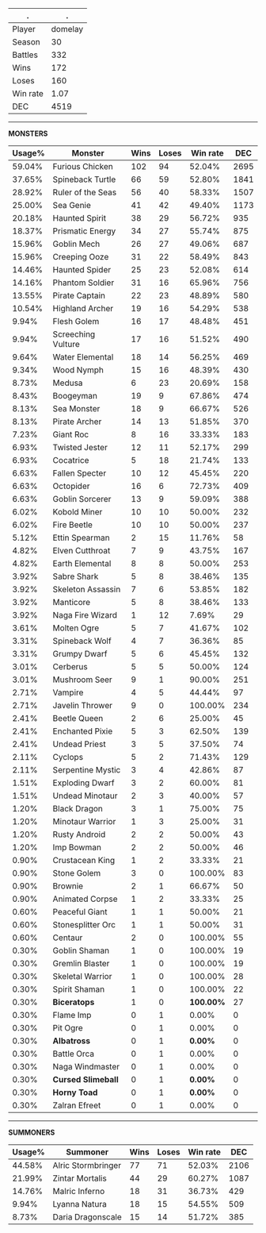 .|.
|-|-
Player|domelay
Season|30
Battles|332
Wins|172
Loses|160
Win rate|1.07
DEC|4519

---
**MONSTERS**

Usage%|Monster|Wins|Loses|Win rate|DEC|
-|-|-|-|-|-|
59.04%|Furious Chicken|102|94|52.04%|2695|
37.65%|Spineback Turtle|66|59|52.80%|1841|
28.92%|Ruler of the Seas|56|40|58.33%|1507|
25.00%|Sea Genie|41|42|49.40%|1173|
20.18%|Haunted Spirit|38|29|56.72%|935|
18.37%|Prismatic Energy|34|27|55.74%|875|
15.96%|Goblin Mech|26|27|49.06%|687|
15.96%|Creeping Ooze|31|22|58.49%|843|
14.46%|Haunted Spider|25|23|52.08%|614|
14.16%|Phantom Soldier|31|16|65.96%|756|
13.55%|Pirate Captain|22|23|48.89%|580|
10.54%|Highland Archer|19|16|54.29%|538|
9.94%|Flesh Golem|16|17|48.48%|451|
9.94%|Screeching Vulture|17|16|51.52%|490|
9.64%|Water Elemental|18|14|56.25%|469|
9.34%|Wood Nymph|15|16|48.39%|430|
8.73%|Medusa|6|23|20.69%|158|
8.43%|Boogeyman|19|9|67.86%|474|
8.13%|Sea Monster|18|9|66.67%|526|
8.13%|Pirate Archer|14|13|51.85%|370|
7.23%|Giant Roc|8|16|33.33%|183|
6.93%|Twisted Jester|12|11|52.17%|299|
6.93%|Cocatrice|5|18|21.74%|133|
6.63%|Fallen Specter|10|12|45.45%|220|
6.63%|Octopider|16|6|72.73%|409|
6.63%|Goblin Sorcerer|13|9|59.09%|388|
6.02%|Kobold Miner|10|10|50.00%|232|
6.02%|Fire Beetle|10|10|50.00%|237|
5.12%|Ettin Spearman|2|15|11.76%|58|
4.82%|Elven Cutthroat|7|9|43.75%|167|
4.82%|Earth Elemental|8|8|50.00%|253|
3.92%|Sabre Shark|5|8|38.46%|135|
3.92%|Skeleton Assassin|7|6|53.85%|182|
3.92%|Manticore|5|8|38.46%|133|
3.92%|Naga Fire Wizard|1|12|7.69%|29|
3.61%|Molten Ogre|5|7|41.67%|102|
3.31%|Spineback Wolf|4|7|36.36%|85|
3.31%|Grumpy Dwarf|5|6|45.45%|132|
3.01%|Cerberus|5|5|50.00%|124|
3.01%|Mushroom Seer|9|1|90.00%|251|
2.71%|Vampire|4|5|44.44%|97|
2.71%|Javelin Thrower|9|0|100.00%|234|
2.41%|Beetle Queen|2|6|25.00%|45|
2.41%|Enchanted Pixie|5|3|62.50%|139|
2.41%|Undead Priest|3|5|37.50%|74|
2.11%|Cyclops|5|2|71.43%|129|
2.11%|Serpentine Mystic|3|4|42.86%|87|
1.51%|Exploding Dwarf|3|2|60.00%|81|
1.51%|Undead Minotaur|2|3|40.00%|57|
1.20%|Black Dragon|3|1|75.00%|75|
1.20%|Minotaur Warrior|1|3|25.00%|31|
1.20%|Rusty Android|2|2|50.00%|43|
1.20%|Imp Bowman|2|2|50.00%|46|
0.90%|Crustacean King|1|2|33.33%|21|
0.90%|Stone Golem|3|0|100.00%|83|
0.90%|Brownie|2|1|66.67%|50|
0.90%|Animated Corpse|1|2|33.33%|25|
0.60%|Peaceful Giant|1|1|50.00%|21|
0.60%|Stonesplitter Orc|1|1|50.00%|31|
0.60%|Centaur|2|0|100.00%|55|
0.30%|Goblin Shaman|1|0|100.00%|19|
0.30%|Gremlin Blaster|1|0|100.00%|19|
0.30%|Skeletal Warrior|1|0|100.00%|28|
0.30%|Spirit Shaman|1|0|100.00%|22|
0.30%|**Biceratops**|1|0|**100.00%**|27|
0.30%|Flame Imp|0|1|0.00%|0|
0.30%|Pit Ogre|0|1|0.00%|0|
0.30%|**Albatross**|0|1|**0.00%**|0|
0.30%|Battle Orca|0|1|0.00%|0|
0.30%|Naga Windmaster|0|1|0.00%|0|
0.30%|**Cursed Slimeball**|0|1|**0.00%**|0|
0.30%|**Horny Toad**|0|1|**0.00%**|0|
0.30%|Zalran Efreet|0|1|0.00%|0|

---
**SUMMONERS**

Usage%|Summoner|Wins|Loses|Win rate|DEC|
-|-|-|-|-|-|
44.58%|Alric Stormbringer|77|71|52.03%|2106|
21.99%|Zintar Mortalis|44|29|60.27%|1087|
14.76%|Malric Inferno|18|31|36.73%|429|
9.94%|Lyanna Natura|18|15|54.55%|509|
8.73%|Daria Dragonscale|15|14|51.72%|385|
